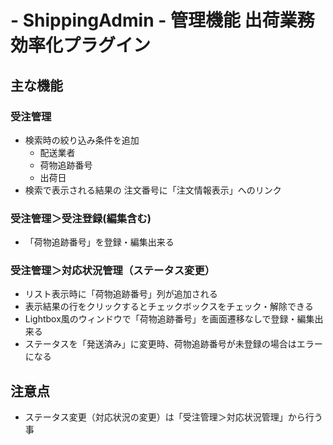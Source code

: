# - ShippingAdmin - 管理機能 出荷業務効率化プラグイン

## 主な機能
### 受注管理
- 検索時の絞り込み条件を追加
    - 配送業者
    - 荷物追跡番号
    - 出荷日
- 検索で表示される結果の 注文番号に「注文情報表示」へのリンク

### 受注管理＞受注登録(編集含む)
- 「荷物追跡番号」を登録・編集出来る

### 受注管理＞対応状況管理（ステータス変更）
- リスト表示時に「荷物追跡番号」列が追加される
- 表示結果の行をクリックするとチェックボックスをチェック・解除できる
- Lightbox風のウィンドウで「荷物追跡番号」を画面遷移なしで登録・編集出来る
- ステータスを「発送済み」に変更時、荷物追跡番号が未登録の場合はエラーになる

## 注意点
- ステータス変更（対応状況の変更）は「受注管理＞対応状況管理」から行う事
